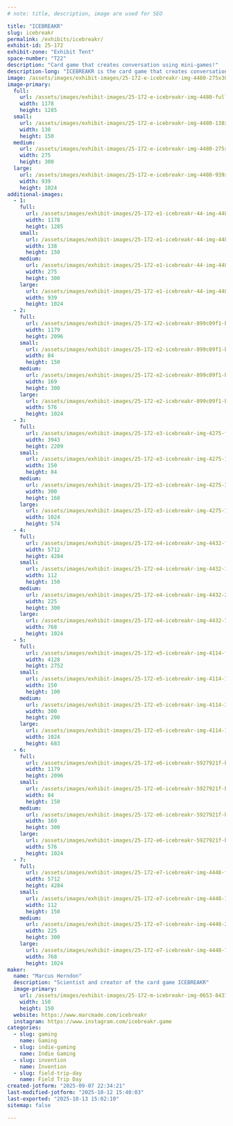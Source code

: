 ```yaml
---
# note: title, description, image are used for SEO

title: "ICEBREAKR"
slug: icebreakr
permalink: /exhibits/icebreakr/
exhibit-id: 25-172
exhibit-zone: "Exhibit Tent"
space-number: "T22"
description: "Card game that creates conversation using mini-games!"
description-long: "ICEBREAKR is the card game that creates conversation by using 45 mini-games that break the ice!"
image: /assets/images/exhibit-images/25-172-e-icebreakr-img-4480-275x300.jpeg
image-primary: 
  full:
    url: /assets/images/exhibit-images/25-172-e-icebreakr-img-4480-full.jpeg
    width: 1178
    height: 1285
  small:
    url: /assets/images/exhibit-images/25-172-e-icebreakr-img-4480-138x150.jpeg
    width: 138
    height: 150
  medium:
    url: /assets/images/exhibit-images/25-172-e-icebreakr-img-4480-275x300.jpeg
    width: 275
    height: 300
  large:
    url: /assets/images/exhibit-images/25-172-e-icebreakr-img-4480-939x1024.jpeg
    width: 939
    height: 1024
additional-images: 
  - 1:
    full:
      url: /assets/images/exhibit-images/25-172-e1-icebreakr-44-img-4480-3633-full.jpeg
      width: 1178
      height: 1285
    small:
      url: /assets/images/exhibit-images/25-172-e1-icebreakr-44-img-4480-3633-138x150.jpeg
      width: 138
      height: 150
    medium:
      url: /assets/images/exhibit-images/25-172-e1-icebreakr-44-img-4480-3633-275x300.jpeg
      width: 275
      height: 300
    large:
      url: /assets/images/exhibit-images/25-172-e1-icebreakr-44-img-4480-3633-939x1024.jpeg
      width: 939
      height: 1024
  - 2:
    full:
      url: /assets/images/exhibit-images/25-172-e2-icebreakr-899c09f1-b667-4e39-929d-d923eaedb1b8-full.jpeg
      width: 1179
      height: 2096
    small:
      url: /assets/images/exhibit-images/25-172-e2-icebreakr-899c09f1-b667-4e39-929d-d923eaedb1b8-84x150.jpeg
      width: 84
      height: 150
    medium:
      url: /assets/images/exhibit-images/25-172-e2-icebreakr-899c09f1-b667-4e39-929d-d923eaedb1b8-169x300.jpeg
      width: 169
      height: 300
    large:
      url: /assets/images/exhibit-images/25-172-e2-icebreakr-899c09f1-b667-4e39-929d-d923eaedb1b8-576x1024.jpeg
      width: 576
      height: 1024
  - 3:
    full:
      url: /assets/images/exhibit-images/25-172-e3-icebreakr-img-4275-full.jpeg
      width: 3943
      height: 2209
    small:
      url: /assets/images/exhibit-images/25-172-e3-icebreakr-img-4275-150x84.jpeg
      width: 150
      height: 84
    medium:
      url: /assets/images/exhibit-images/25-172-e3-icebreakr-img-4275-300x168.jpeg
      width: 300
      height: 168
    large:
      url: /assets/images/exhibit-images/25-172-e3-icebreakr-img-4275-1024x574.jpeg
      width: 1024
      height: 574
  - 4:
    full:
      url: /assets/images/exhibit-images/25-172-e4-icebreakr-img-4432-full.jpeg
      width: 5712
      height: 4284
    small:
      url: /assets/images/exhibit-images/25-172-e4-icebreakr-img-4432-112x150.jpeg
      width: 112
      height: 150
    medium:
      url: /assets/images/exhibit-images/25-172-e4-icebreakr-img-4432-225x300.jpeg
      width: 225
      height: 300
    large:
      url: /assets/images/exhibit-images/25-172-e4-icebreakr-img-4432-768x1024.jpeg
      width: 768
      height: 1024
  - 5:
    full:
      url: /assets/images/exhibit-images/25-172-e5-icebreakr-img-4114-full.jpeg
      width: 4128
      height: 2752
    small:
      url: /assets/images/exhibit-images/25-172-e5-icebreakr-img-4114-150x100.jpeg
      width: 150
      height: 100
    medium:
      url: /assets/images/exhibit-images/25-172-e5-icebreakr-img-4114-300x200.jpeg
      width: 300
      height: 200
    large:
      url: /assets/images/exhibit-images/25-172-e5-icebreakr-img-4114-1024x683.jpeg
      width: 1024
      height: 683
  - 6:
    full:
      url: /assets/images/exhibit-images/25-172-e6-icebreakr-5927921f-bc33-4748-aad1-d494a4ff2082-full.jpeg
      width: 1179
      height: 2096
    small:
      url: /assets/images/exhibit-images/25-172-e6-icebreakr-5927921f-bc33-4748-aad1-d494a4ff2082-84x150.jpeg
      width: 84
      height: 150
    medium:
      url: /assets/images/exhibit-images/25-172-e6-icebreakr-5927921f-bc33-4748-aad1-d494a4ff2082-169x300.jpeg
      width: 169
      height: 300
    large:
      url: /assets/images/exhibit-images/25-172-e6-icebreakr-5927921f-bc33-4748-aad1-d494a4ff2082-576x1024.jpeg
      width: 576
      height: 1024
  - 7:
    full:
      url: /assets/images/exhibit-images/25-172-e7-icebreakr-img-4448-full.jpeg
      width: 5712
      height: 4284
    small:
      url: /assets/images/exhibit-images/25-172-e7-icebreakr-img-4448-112x150.jpeg
      width: 112
      height: 150
    medium:
      url: /assets/images/exhibit-images/25-172-e7-icebreakr-img-4448-225x300.jpeg
      width: 225
      height: 300
    large:
      url: /assets/images/exhibit-images/25-172-e7-icebreakr-img-4448-768x1024.jpeg
      width: 768
      height: 1024
maker: 
  name: "Marcus Herndon"
  description: "Scientist and creator of the card game ICEBREAKR"
  image-primary:
    url: /assets/images/exhibit-images/25-172-m-icebreakr-img-0653-8437-300x300.jpeg
    width: 150
    height: 150
  website: https://www.marcmade.com/icebreakr
  instagram: https://www.instagram.com/icebreakr.game
categories: 
  - slug: gaming
    name: Gaming
  - slug: indie-gaming
    name: Indie Gaming
  - slug: invention
    name: Invention
  - slug: field-trip-day
    name: Field Trip Day
created-jotform: "2025-09-07 22:34:21"
last-modified-jotform: "2025-10-12 15:40:03"
last-exported: "2025-10-13 15:02:10"
sitemap: false

---
```

